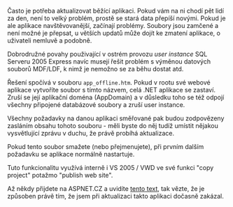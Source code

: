 <!-- dcterms:identifier = aspnetcz#77 -->
<!-- dcterms:title = Tajemství souboru app_offline.htm - snadný upgrade aplikací v ASP.NET 2.0 -->
<!-- dcterms:abstract = Jak snadno aktualizovat ASP.NET aplikaci, včetně výměny SQL Express databází? Použijte jednoduchý trik se souborem app_offline.htm -->
<!-- np9:categoryId = 1 -->
<!-- x4w:category = IT -->
<!-- np9:authorId = 1 -->
<!-- np9:authorEmail = michal.valasek@altairis.cz -->
<!-- dcterms:creator = Michal Altair Valášek -->
<!-- dcterms:created = 2006-02-23T00:46:27.777+01:00 -->
<!-- dcterms:dateAccepted = 2006-02-23T00:46:27.777+01:00 -->

Často je potřeba aktualizovat běžící aplikaci. Pokud vám na ni chodí pět lidí za den, není to velký problém, prostě se stará data přepíší novými. Pokud je ale aplikace navštěvovanější, začínají problémy. Soubory jsou zamčené a není možné je přepsat, u větších updatů může dojít ke zmatení aplikace, o uživateli nemluvě a podobně.

Dobrodružné povahy použivající v ostrém provozu *user instance* SQL Serveru 2005 Express navíc musejí řešit problém s výměnou datových souborů MDF/LDF, k nimž je nemožno se za běhu dostat atd.

Řešení spočívá v souboru `app_offline.htm`. Pokud v rootu své webové aplikace vytvoříte soubor s tímto názvem, celá .NET aplikace se zastaví. Zruší se její aplikační doména (AppDomain) a v důsledku toho se též odpojí všechny připojené databázové soubory a zruší user instance.

Všechny požadavky na danou aplikaci směřované pak budou zodpovězeny zasláním obsahu tohoto souboru - měli byste do něj tudíž umístit nějakou vysvětlující zprávu v duchu, že právě probíhá aktualizace.

Pokud tento soubor smažete (nebo přejmenujete), při prvním dalším požadavku se aplikace normálně nastartuje.

Tuto funkcionalitu využívá interně i VS 2005 / VWD ve své funkci "copy project" potažmo "publish web site".

Až někdy přijdete na ASPNET.CZ a uvidíte [tento text](/_app_offline.htm), tak vězte, že je způsoben právě tím, že jsem při aktualizaci takto aplikaci dočasně zakázal.